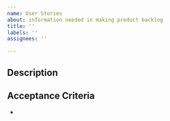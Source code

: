 ```yaml
---
name: User Stories
about: information needed in making product backlog
title: ''
labels: ''
assignees: ''

---
```


## Description

## Acceptance Criteria
- 
